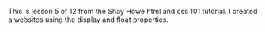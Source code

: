 This is lesson 5 of 12 from the Shay Howe html and css 101 tutorial. I created a websites using the display and float properties.
